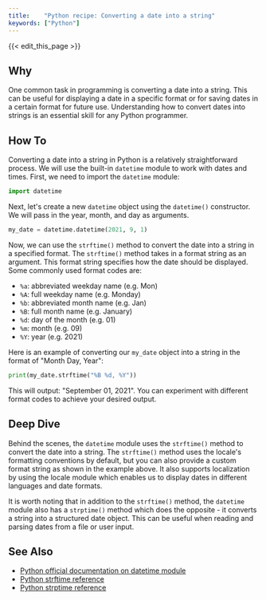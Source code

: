 ```yaml
---
title:    "Python recipe: Converting a date into a string"
keywords: ["Python"]
---
```


{{< edit_this_page >}}

## Why

One common task in programming is converting a date into a string. This can be useful for displaying a date in a specific format or for saving dates in a certain format for future use. Understanding how to convert dates into strings is an essential skill for any Python programmer.

## How To

Converting a date into a string in Python is a relatively straightforward process. We will use the built-in `datetime` module to work with dates and times. First, we need to import the `datetime` module:

```python 
import datetime
```

Next, let's create a new `datetime` object using the `datetime()` constructor. We will pass in the year, month, and day as arguments.

```python 
my_date = datetime.datetime(2021, 9, 1)
```

Now, we can use the `strftime()` method to convert the date into a string in a specified format. The `strftime()` method takes in a format string as an argument. This format string specifies how the date should be displayed. Some commonly used format codes are:

- `%a`: abbreviated weekday name (e.g. Mon)
- `%A`: full weekday name (e.g. Monday)
- `%b`: abbreviated month name (e.g. Jan)
- `%B`: full month name (e.g. January)
- `%d`: day of the month (e.g. 01)
- `%m`: month (e.g. 09)
- `%Y`: year (e.g. 2021)

Here is an example of converting our `my_date` object into a string in the format of "Month Day, Year":

```python 
print(my_date.strftime("%B %d, %Y"))
```

This will output: "September 01, 2021". You can experiment with different format codes to achieve your desired output.

## Deep Dive

Behind the scenes, the `datetime` module uses the `strftime()` method to convert the date into a string. The `strftime()` method uses the locale's formatting conventions by default, but you can also provide a custom format string as shown in the example above. It also supports localization by using the locale module which enables us to display dates in different languages and date formats.

It is worth noting that in addition to the `strftime()` method, the `datetime` module also has a `strptime()` method which does the opposite - it converts a string into a structured date object. This can be useful when reading and parsing dates from a file or user input.

## See Also

- [Python official documentation on datetime module](https://docs.python.org/3/library/datetime.html)
- [Python strftime reference](https://strftime.org/)
- [Python strptime reference](https://docs.python.org/3/library/datetime.html#strftime-and-strptime-format-codes)